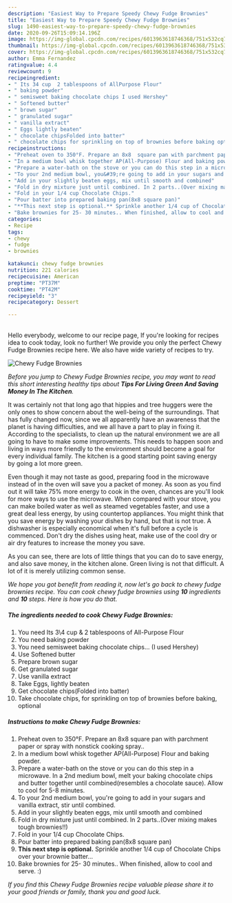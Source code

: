 ```yaml
---
description: "Easiest Way to Prepare Speedy Chewy Fudge Brownies"
title: "Easiest Way to Prepare Speedy Chewy Fudge Brownies"
slug: 1490-easiest-way-to-prepare-speedy-chewy-fudge-brownies
date: 2020-09-26T15:09:14.196Z
image: https://img-global.cpcdn.com/recipes/6013963618746368/751x532cq70/chewy-fudge-brownies-recipe-main-photo.jpg
thumbnail: https://img-global.cpcdn.com/recipes/6013963618746368/751x532cq70/chewy-fudge-brownies-recipe-main-photo.jpg
cover: https://img-global.cpcdn.com/recipes/6013963618746368/751x532cq70/chewy-fudge-brownies-recipe-main-photo.jpg
author: Emma Fernandez
ratingvalue: 4.4
reviewcount: 9
recipeingredient:
- " Its 34 cup  2 tablespoons of AllPurpose Flour"
- " baking powder"
- " semisweet baking chocolate chips I used Hershey"
- " Softened butter"
- " brown sugar"
- " granulated sugar"
- " vanilla extract"
- " Eggs lightly beaten"
- " chocolate chipsFolded into batter"
- " chocolate chips for sprinkling on top of brownies before baking optional"
recipeinstructions:
- "Preheat oven to 350°F. Prepare an 8x8  square pan with parchment paper or spray with nonstick cooking spray.."
- "In a medium bowl whisk together AP(All-Purpose) Flour and baking powder."
- "Prepare a water-bath on the stove or you can do this step in a microwave. In a 2nd medium bowl, melt your baking chocolate chips and butter together until combined(resembles a chocolate sauce). Allow to cool for 5-8 minutes."
- "To your 2nd medium bowl, you&#39;re going to add in your sugars and vanilla extract, stir until combined."
- "Add in your slightly beaten eggs, mix until smooth and combined"
- "Fold in dry mixture just until combined. In 2 parts..(Over mixing makes tough brownies!!)"
- "Fold in your 1/4 cup Chocolate Chips."
- "Pour batter into prepared baking pan(8x8 square pan)"
- "**This next step is optional.** Sprinkle another 1/4 cup of Chocolate Chips over your brownie batter..."
- "Bake brownies for 25- 30 minutes.. When finished, allow to cool and serve. :)"
categories:
- Recipe
tags:
- chewy
- fudge
- brownies

katakunci: chewy fudge brownies 
nutrition: 221 calories
recipecuisine: American
preptime: "PT37M"
cooktime: "PT42M"
recipeyield: "3"
recipecategory: Dessert

---
```

<br>
Hello everybody, welcome to our recipe page, If you're looking for recipes idea to cook today, look no further! We provide you only the perfect Chewy Fudge Brownies recipe here. We also have wide variety of recipes to try.
<br>


![Chewy Fudge Brownies](https://img-global.cpcdn.com/recipes/6013963618746368/751x532cq70/chewy-fudge-brownies-recipe-main-photo.jpg)

<i>Before you jump to Chewy Fudge Brownies recipe, you may want to read this short interesting healthy tips about 
<strong>Tips For Living Green And Saving Money In The Kitchen</strong>.</i>
</br>

It was certainly not that long ago that hippies and tree huggers were the only ones to show concern about the well-being of the surroundings. That has fully changed now, since we all apparently have an awareness that the planet is having difficulties, and we all have a part to play in fixing it. According to the specialists, to clean up the natural environment we are all going to have to make some improvements. This needs to happen soon and living in ways more friendly to the environment should become a goal for every individual family. The kitchen is a good starting point saving energy by going a lot more green.

Even though it may not taste as good, preparing food in the microwave instead of in the oven will save you a packet of money. As soon as you find out it will take 75% more energy to cook in the oven, chances are you'll look for more ways to use the microwave. When compared with your stove, you can make boiled water as well as steamed vegetables faster, and use a great deal less energy, by using countertop appliances. You might think that you save energy by washing your dishes by hand, but that is not true. A dishwasher is especially economical when it's full before a cycle is commenced. Don't dry the dishes using heat, make use of the cool dry or air dry features to increase the money you save.

As you can see, there are lots of little things that you can do to save energy, and also save money, in the kitchen alone. Green living is not that difficult. A lot of it is merely utilizing common sense.


<i>We hope you got benefit from reading it, now let's go back to chewy fudge brownies recipe. You can cook chewy fudge brownies using <strong>10</strong> ingredients and <strong>10</strong> steps. Here is how you do that.
</i>

##### The ingredients needed to cook Chewy Fudge Brownies:

1. You need  Its 3\4 cup &amp; 2 tablespoons of All-Purpose Flour
1. You need  baking powder
1. You need  semisweet baking chocolate chips... (I used Hershey)
1. Use  Softened butter
1. Prepare  brown sugar
1. Get  granulated sugar
1. Use  vanilla extract
1. Take  Eggs, lightly beaten
1. Get  chocolate chips(Folded into batter)
1. Take  chocolate chips, for sprinkling on top of brownies before baking, optional


##### Instructions to make Chewy Fudge Brownies:

1. Preheat oven to 350°F. Prepare an 8x8  square pan with parchment paper or spray with nonstick cooking spray..
1. In a medium bowl whisk together AP(All-Purpose) Flour and baking powder.
1. Prepare a water-bath on the stove or you can do this step in a microwave. In a 2nd medium bowl, melt your baking chocolate chips and butter together until combined(resembles a chocolate sauce). Allow to cool for 5-8 minutes.
1. To your 2nd medium bowl, you&#39;re going to add in your sugars and vanilla extract, stir until combined.
1. Add in your slightly beaten eggs, mix until smooth and combined
1. Fold in dry mixture just until combined. In 2 parts..(Over mixing makes tough brownies!!)
1. Fold in your 1/4 cup Chocolate Chips.
1. Pour batter into prepared baking pan(8x8 square pan)
1. **This next step is optional.** Sprinkle another 1/4 cup of Chocolate Chips over your brownie batter...
1. Bake brownies for 25- 30 minutes.. When finished, allow to cool and serve. :)


<i>If you find this Chewy Fudge Brownies recipe valuable please share it to your good friends or family, thank you and good luck.</i>
